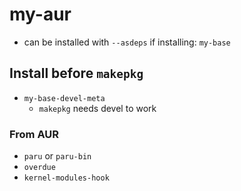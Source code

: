# my-aur

* can be installed with `--asdeps` if installing: `my-base`

## Install before `makepkg`

* `my-base-devel-meta`
  * `makepkg` needs devel to work

### From AUR

* `paru` or `paru-bin`
* `overdue`
* `kernel-modules-hook`
